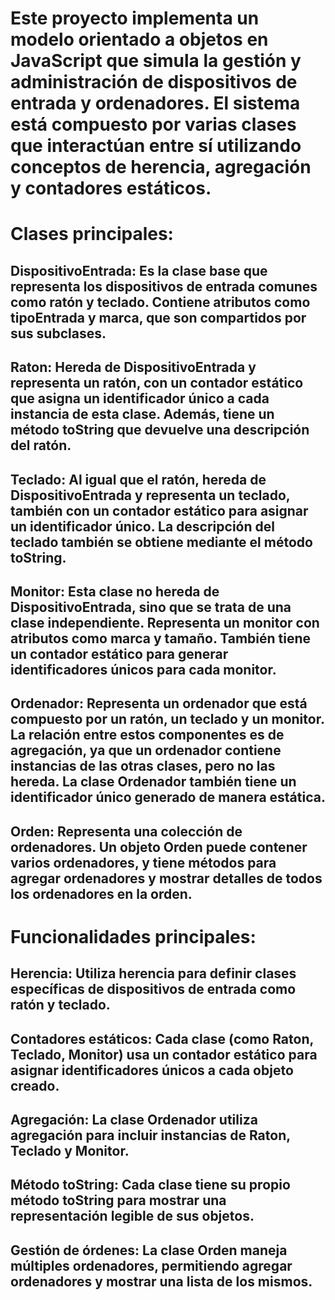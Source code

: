 # Este proyecto implementa un modelo orientado a objetos en JavaScript que simula la gestión y administración de dispositivos de entrada y ordenadores. El sistema está compuesto por varias clases que interactúan entre sí utilizando conceptos de herencia, agregación y contadores estáticos.

# Clases principales:
## DispositivoEntrada: Es la clase base que representa los dispositivos de entrada comunes como ratón y teclado. Contiene atributos como tipoEntrada y marca, que son compartidos por sus subclases.

## Raton: Hereda de DispositivoEntrada y representa un ratón, con un contador estático que asigna un identificador único a cada instancia de esta clase. Además, tiene un método toString que devuelve una descripción del ratón.

## Teclado: Al igual que el ratón, hereda de DispositivoEntrada y representa un teclado, también con un contador estático para asignar un identificador único. La descripción del teclado también se obtiene mediante el método toString.

## Monitor: Esta clase no hereda de DispositivoEntrada, sino que se trata de una clase independiente. Representa un monitor con atributos como marca y tamaño. También tiene un contador estático para generar identificadores únicos para cada monitor.

## Ordenador: Representa un ordenador que está compuesto por un ratón, un teclado y un monitor. La relación entre estos componentes es de agregación, ya que un ordenador contiene instancias de las otras clases, pero no las hereda. La clase Ordenador también tiene un identificador único generado de manera estática.

## Orden: Representa una colección de ordenadores. Un objeto Orden puede contener varios ordenadores, y tiene métodos para agregar ordenadores y mostrar detalles de todos los ordenadores en la orden.

# Funcionalidades principales:
## Herencia: Utiliza herencia para definir clases específicas de dispositivos de entrada como ratón y teclado.
## Contadores estáticos: Cada clase (como Raton, Teclado, Monitor) usa un contador estático para asignar identificadores únicos a cada objeto creado.
## Agregación: La clase Ordenador utiliza agregación para incluir instancias de Raton, Teclado y Monitor.
## Método toString: Cada clase tiene su propio método toString para mostrar una representación legible de sus objetos.
## Gestión de órdenes: La clase Orden maneja múltiples ordenadores, permitiendo agregar ordenadores y mostrar una lista de los mismos.
